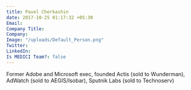 ```yaml
---
title: Pavel Cherkashin
date: 2017-10-25 01:17:32 +05:30
Email: 
Company Title: 
Company: 
Image: "/uploads/Default_Person.png"
Twitter: 
LinkedIn: 
Is MEDICI Team?: false
---
```


Former Adobe and Microsoft exec, founded Actis (sold to Wunderman), AdWatch (sold to AEGIS/Isobar), Sputnik Labs (sold to Technoserv)